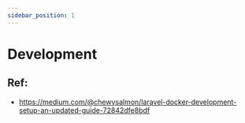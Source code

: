 ```yaml
---
sidebar_position: 1
---
```


# Development


## Ref:
- https://medium.com/@chewysalmon/laravel-docker-development-setup-an-updated-guide-72842dfe8bdf